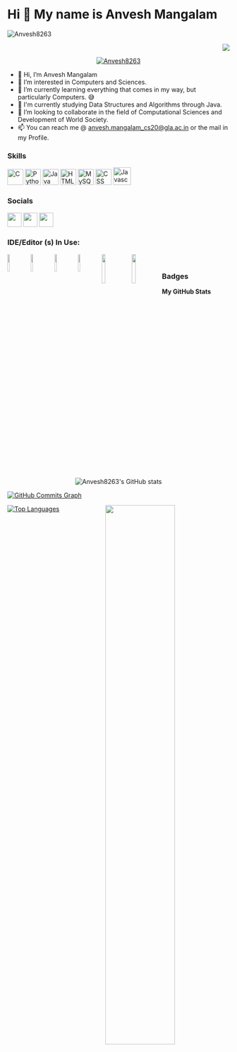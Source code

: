 Hi 👋 My name is Anvesh Mangalam
================================
<p align="left"> <img src="https://komarev.com/ghpvc/?username=Anvesh8263&label=Profile%20views&color=0e75b6&style=flat" alt="Anvesh8263" /> </p>
<p align="center" width="100%">
<p align="right"> <a href="https://www.github.com/Anvesh8263" target="_blank" rel="noreferrer"><img
src="https://img.shields.io/github/followers/Anvesh8263?logo=github&style=for-the-badge&color=0891b2&labelColor=1c1917" /></a></p>
<p align="center"> <a href="https://github.com/ryo-ma/github-profile-trophy"><img src="https://github-profile-trophy.vercel.app/?username=Anvesh8263" alt="Anvesh8263" /></a> </p>


- 👋 Hi, I’m Anvesh Mangalam
- 👀 I’m interested in Computers and Sciences.
- 🌱 I’m currently learning everything that comes in my way, but particularly Computers. 😅
- 🏫 I'm currently studying Data Structures and Algorithms through Java.
- 💞 I’m looking to collaborate in the field of Computational Sciences and Development of World Society.
- 📫 You can reach me @ anvesh.mangalam_cs20@gla.ac.in or the mail in my Profile.



### Skills

<p align="left">
<a href="https://docs.microsoft.com/en-us/cpp/?view=msvc-170" target="_blank" rel="noreferrer"><img src="https://raw.githubusercontent.com/danielcranney/readme-generator/main/public/icons/skills/c-colored.svg" width="36" height="36" alt="C" /></a>
<a href="https://www.python.org/" target="_blank" rel="noreferrer"><img src="https://raw.githubusercontent.com/danielcranney/readme-generator/main/public/icons/skills/python-colored.svg" width="36" height="36" alt="Python" /></a>
<a href="https://www.oracle.com/java/" target="_blank" rel="noreferrer"><img src="https://raw.githubusercontent.com/danielcranney/readme-generator/main/public/icons/skills/java-colored.svg" width="36" height="36" alt="Java" /></a>
<a href="https://developer.mozilla.org/en-US/docs/Glossary/HTML5" target="_blank" rel="noreferrer"><img src="https://raw.githubusercontent.com/danielcranney/readme-generator/main/public/icons/skills/html5-colored.svg" width="36" height="36" alt="HTML5" /></a>
<a href="https://www.mysql.com/" target="_blank" rel="noreferrer"><img src="https://raw.githubusercontent.com/danielcranney/readme-generator/main/public/icons/skills/mysql-colored.svg" width="36" height="36" alt="MySQL" /></a>
<a href="https://www.CSS.com/" target="_blank" rel="noreferrer"><img src="https://raw.githubusercontent.com/danielcranney/readme-generator/main/public/icons/skills/css-colored.svg" width="36" height="36" alt="CSS" /></a>
 <a href="
JavaScript.com
https://www.javascript.com"> <img src="https://www.vectorlogo.zone/logos/Javascriptg/Javascript-icon.svg" alt="Javascript" width="40" height="40"/> </a>
</p>


### Socials

<p align="left"> <a href="https://www.github.com/Anvesh8263" target="_blank" rel="noreferrer"><img src="https://raw.githubusercontent.com/danielcranney/readme-generator/main/public/icons/socials/github.svg" width="32" height="32" /></a> <a href="http://www.instagram.com/anvesh_mangalam30/" target="_blank" rel="noreferrer"><img src="https://raw.githubusercontent.com/danielcranney/readme-generator/main/public/icons/socials/instagram.svg" width="32" height="32" /></a> <a href="https://https://www.linkedin.com/mwlite/in/anvesh-mangalam-b99383227" target="_blank" rel="noreferrer"><img src="https://raw.githubusercontent.com/danielcranney/readme-generator/main/public/icons/socials/linkedin.svg" width="32" height="32" /></a> 

### IDE/Editor (s) In Use:
<img align="left" width="10%" src="https://img.shields.io/badge/IntelliJIDEA-000000.svg?style=for-the-badge&logo=intellij-idea&logoColor=white">
<img align="left" width="10%" src="https://img.shields.io/badge/NetBeansIDE-1B6AC6.svg?style=for-the-badge&logo=apache-netbeans-ide&logoColor=white">
<img align="left" width="10%" src="https://img.shields.io/badge/pycharm-143?style=for-the-badge&logo=pycharm&logoColor=black&color=black&labelColor=green">
<img align="left" width="10%" src="https://img.shields.io/badge/sublime_text-%23575757.svg?style=for-the-badge&logo=sublime-text&logoColor=important">
<img align="left" width="13%" src="https://img.shields.io/badge/Visual%20Studio%20Code-0078d7.svg?style=for-the-badge&logo=visual-studio-code&logoColor=white">
 <img align="left" width="13%" src="https://img.shields.io/badge/Android_Studio-3DDC84?style=for-the-badge&logo=android-studio&logoColor=white">
<br>



### Badges

<b>My GitHub Stats</b>
<p align="center" >
 <img src="https://github-readme-stats.vercel.app/api?username=Anvesh8263&show_icons=true&hide=&count_private=true&title_color=0891b2&text_color=ffffff&icon_color=0891b2&bg_color=1c1917&hide_border=true&show_icons=true" alt="Anvesh8263's GitHub stats" /></a>
</p>
<a href="http://www.github.com/Anvesh8263"><img src="https://activity-graph.herokuapp.com/graph?username=Anvesh8263&bg_color=1c1917&color=ffffff&line=0891b2&point=ffffff&area_color=1c1917&area=true&hide_border=true&custom_title=GitHub%20Commits%20Graph" alt="GitHub Commits Graph" /></a>

<a href="https://github.com/Anvesh8263" align="left" ><img src="https://github-readme-stats.vercel.app/api/top-langs/?username=Anvesh8263&langs_count=10&title_color=0891b2&text_color=ffffff&icon_color=0891b2&bg_color=1c1917&hide_border=true&locale=en&custom_title=Top%20%Languages" alt="Top Languages" ><img align="right" width="56%" src="https://github-readme-streak-stats.herokuapp.com/?user=Anvesh8263&stroke=ffffff&background=1c1917&ring=0891b2&fire=0891b2&currStreakNum=ffffff&currStreakLabel=0891b2&sideNums=ffffff&sideLabels=ffffff&dates=ffffff&hide_border=true" /> </a>

